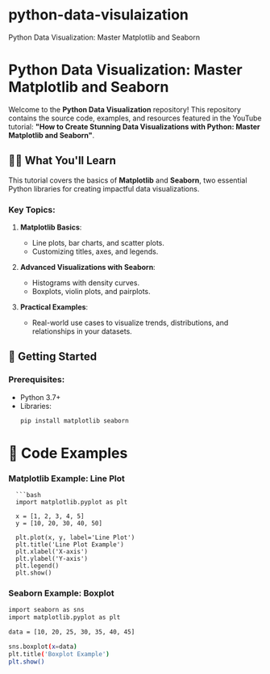# python-data-visulaization
Python Data Visualization: Master Matplotlib and Seaborn

# Python Data Visualization: Master Matplotlib and Seaborn  

Welcome to the **Python Data Visualization** repository! This repository contains the source code, examples, and resources featured in the YouTube tutorial: **"How to Create Stunning Data Visualizations with Python: Master Matplotlib and Seaborn"**.  

## 🧑‍💻 **What You'll Learn**  
This tutorial covers the basics of **Matplotlib** and **Seaborn**, two essential Python libraries for creating impactful data visualizations.  

### Key Topics:  
1. **Matplotlib Basics**:  
   - Line plots, bar charts, and scatter plots.  
   - Customizing titles, axes, and legends.  

2. **Advanced Visualizations with Seaborn**:  
   - Histograms with density curves.  
   - Boxplots, violin plots, and pairplots.  

3. **Practical Examples**:  
   - Real-world use cases to visualize trends, distributions, and relationships in your datasets.  

## 🔧 **Getting Started**  

### Prerequisites:  
- Python 3.7+  
- Libraries:  
  ```bash
  pip install matplotlib seaborn

# 📄 Code Examples
### Matplotlib Example: Line Plot
      ```bash
      import matplotlib.pyplot as plt  

      x = [1, 2, 3, 4, 5]  
      y = [10, 20, 30, 40, 50]  

      plt.plot(x, y, label='Line Plot')  
      plt.title('Line Plot Example')  
      plt.xlabel('X-axis')  
      plt.ylabel('Y-axis')  
      plt.legend()  
      plt.show()

### Seaborn Example: Boxplot
   ```bash
   import seaborn as sns  
   import matplotlib.pyplot as plt  

   data = [10, 20, 25, 30, 35, 40, 45]  

   sns.boxplot(x=data)  
   plt.title('Boxplot Example')  
   plt.show()  

